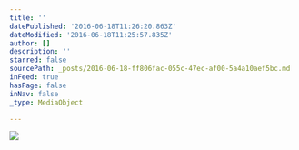 ```yaml
---
title: ''
datePublished: '2016-06-18T11:26:20.863Z'
dateModified: '2016-06-18T11:25:57.835Z'
author: []
description: ''
starred: false
sourcePath: _posts/2016-06-18-ff806fac-055c-47ec-af00-5a4a10aef5bc.md
inFeed: true
hasPage: false
inNav: false
_type: MediaObject

---
```

![](https://the-grid-user-content.s3-us-west-2.amazonaws.com/aee08899-46d5-4dcf-af75-2bc9b536144c.jpg)